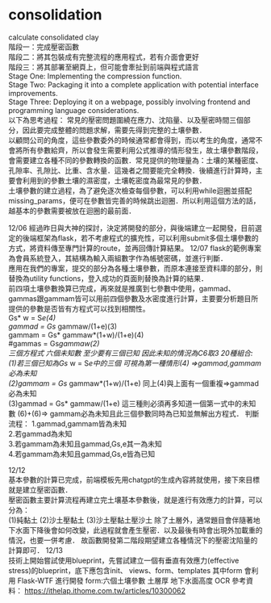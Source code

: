 # consolidation
calculate consolidated clay  
階段一：完成壓密函數  
階段二：將其包裝成有完整流程的應用程式，若有介面會更好  
階段三：將其部署至網頁上，但可能會牽扯到前端與程式語言  
Stage One: Implementing the compression function.  
Stage Two: Packaging it into a complete application with potential interface improvements.  
Stage Three: Deploying it on a webpage, possibly involving frontend and programming language considerations.  
以下為思考過程：
常見的壓密問題圍繞在應力、沈陷量、以及壓密時間三個部分，因此要完成整體的問題求解，需要先得到完整的土壤參數．  
以顧問公司的角度，這些參數委外的時候通常都會得到，而以考生的角度，通常不會將所有參數給齊，所以會發生需要利用公式推導的情形發生，故土壤參數階段，會需要建立各種不同的參數轉換的函數．常見提供的物理量為：土壤的某種密度、孔隙率、孔隙比、比重、含水量．這幾者之間要能完全轉換．後續進行計算時，主要會利用到的參數土壤的濕密度，土壤乾密度為最常見的參數．  
土壤參數的建立過程，為了避免逐次檢查每個參數，可以利用while迴圈並搭配missing_params，便可在參數皆完善的時候跳出迴圈．所以利用這個方法的話，越基本的參數需要被放在迴圈的最前面．  

12/06 經過昨日與大神的探討，決定將開發的部分，與後端建立一起開發，目前選定的後端框架為flask，若不考慮程式的擴充性，可以利用submit多個土壤參數的方式，將資料傳至專門計算的route，並再回傳計算結果。
12/07 flask的範例專案為會員系統登入，其結構為輸入兩組數字作為帳號密碼，並進行判斷．  
應用在我們的專案，提交的部分為各種土壤參數，而原本連接至資料庫的部分，則替換為utility functions，登入成功的頁面則替換為計算的結果．  
前四項土壤參數換算已完成，再來就是推廣到七參數中使用，gammad、gammas跟gammam皆可以用前四個參數及水密度進行計算，主要要分析題目所提供的參數是否皆有方程式可以找到相關性。  
Gs* w = S*e(4)  
gammad = Gs* gammaw/(1+e)(3)  
gammam = Gs* gammaw*(1+w)/(1+e)(4)  
#gammas = Gs*gammaw(2)  
三個方程式 六個未知數 至少要有三個已知 因此未知的情況為C6取3 20種組合:  
(1)若三個已知為Gs* w = S*e中的三個 可視為第一種情形(4) =>gammad,gammam必為未知  
(2)gammam = Gs* gammaw*(1+w)/(1+e) 同上(4)與上面有一個重複=>gammad必為未知  
(3)gammad = Gs* gammaw/(1+e) 這三種則必須再多知道一個第一式中的未知數 (6)+(6)=> gammam必為未知且此三個參數同時為已知並無解出方程式．
判斷流程： 
1.gammad,gammam皆為未知   
2.若gammad為未知  
3.若gammam為未知且gammad,Gs,e其一為未知  
4.若gammam為未知且gammad,Gs,e皆為已知  

12/12  
基本參數的計算已完成，前端模板先用chatgpt的生成內容將就使用，接下來目標就是建立壓密函數．  
壓密函數主要計算流程再建立完土壤基本參數後，就是進行有效應力的計算，可以分為：  
    (1)純黏土
    (2)沙土壓黏土
    (3)沙土壓黏土壓沙土
除了土層外，通常題目會伴隨著地下水面下降後會如何改變，此過程就會產生壓密．以及最後有時會出現外加載重的情況，也要一併考慮．
故函數開發第二階段期望建立各種情況下的壓密沈陷量的計算即可．
12/13  
技術上開始嘗試使用blueprint，先嘗試建立一個有垂直有效應力(effective stress)的blueprint，底下應包含init、 views、form、templates  其中form 會利用 Flask-WTF 進行開發
form:六個土壤參數 土層厚 地下水面高度 OCR 
參考資料：
https://ithelap.ithome.com.tw/articles/10300062